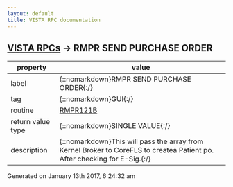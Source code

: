 ```yaml
---
layout: default
title: VISTA RPC documentation
---
```




## [VISTA RPCs](TableOfContent.md) &#8594; RMPR SEND PURCHASE ORDER 

 property | value 
--- | --- 
 label | {::nomarkdown}RMPR SEND PURCHASE ORDER{:/}
 tag | {::nomarkdown}GUI{:/}
 routine | [RMPR121B](http://code.osehra.org/dox/Routine_RMPR121B_source.html)
 return value type | {::nomarkdown}SINGLE VALUE{:/}
 description | {::nomarkdown}This will pass the array from Kernel Broker to CoreFLS to createa Patient po.  After checking for E-Sig.{:/}




 Generated on January 13th 2017, 6:24:32 am